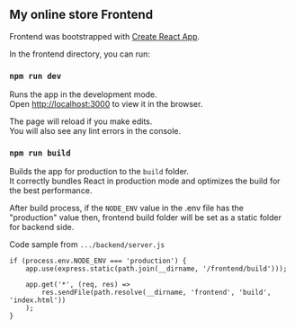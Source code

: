## My online store Frontend

Frontend was bootstrapped with [Create React App](https://github.com/facebook/create-react-app).

In the frontend directory, you can run:

### `npm run dev`

Runs the app in the development mode.<br />
Open [http://localhost:3000](http://localhost:3000) to view it in the browser.

The page will reload if you make edits.<br />
You will also see any lint errors in the console.

### `npm run build`

Builds the app for production to the `build` folder.<br />
It correctly bundles React in production mode and optimizes the build for the best performance.

After build process, if the `NODE_ENV` value in the .env file has the "production" value then, frontend build folder will be set as a static folder for backend side.

Code sample from `.../backend/server.js`

```
if (process.env.NODE_ENV === 'production') {
	app.use(express.static(path.join(__dirname, '/frontend/build')));

	app.get('*', (req, res) =>
		res.sendFile(path.resolve(__dirname, 'frontend', 'build', 'index.html'))
	);
}
```
